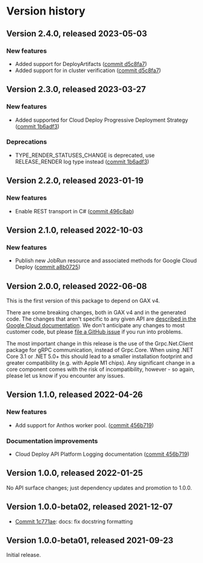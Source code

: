 # Version history

## Version 2.4.0, released 2023-05-03

### New features

- Added support for DeployArtifacts ([commit d5c8fa7](https://github.com/googleapis/google-cloud-dotnet/commit/d5c8fa778b717a5567859c8013f03cfcdb438f17))
- Added support for in cluster verification ([commit d5c8fa7](https://github.com/googleapis/google-cloud-dotnet/commit/d5c8fa778b717a5567859c8013f03cfcdb438f17))

## Version 2.3.0, released 2023-03-27

### New features

- Added supported for Cloud Deploy Progressive Deployment Strategy ([commit 1b6adf3](https://github.com/googleapis/google-cloud-dotnet/commit/1b6adf30328422af2ebbf0a20d9b583d845a4915))

### Deprecations

- TYPE_RENDER_STATUSES_CHANGE is deprecated, use RELEASE_RENDER log type instead ([commit 1b6adf3](https://github.com/googleapis/google-cloud-dotnet/commit/1b6adf30328422af2ebbf0a20d9b583d845a4915))

## Version 2.2.0, released 2023-01-19

### New features

- Enable REST transport in C# ([commit 496c8ab](https://github.com/googleapis/google-cloud-dotnet/commit/496c8abe53e80646e5dd5a6d4a2231b11b36969a))

## Version 2.1.0, released 2022-10-03

### New features

- Publish new JobRun resource and associated methods for Google Cloud Deploy ([commit a8b0725](https://github.com/googleapis/google-cloud-dotnet/commit/a8b0725c866b5e0942c78646cb6eb690b81fb5c0))

## Version 2.0.0, released 2022-06-08

This is the first version of this package to depend on GAX v4.

There are some breaking changes, both in GAX v4 and in the generated
code. The changes that aren't specific to any given API are [described in the Google Cloud
documentation](https://cloud.google.com/dotnet/docs/reference/help/breaking-gax4).
We don't anticipate any changes to most customer code, but please [file a
GitHub issue](https://github.com/googleapis/google-cloud-dotnet/issues/new/choose)
if you run into problems.

The most important change in this release is the use of the Grpc.Net.Client package
for gRPC communication, instead of Grpc.Core. When using .NET Core 3.1 or .NET 5.0+
this should lead to a smaller installation footprint and greater compatibility (e.g.
with Apple M1 chips). Any significant change in a core component comes with the risk
of incompatibility, however - so again, please let us know if you encounter any
issues.


## Version 1.1.0, released 2022-04-26

### New features

- Add support for Anthos worker pool. ([commit 456b719](https://github.com/googleapis/google-cloud-dotnet/commit/456b71950b4e34b14de76a63effd2fa5e5d92ff9))

### Documentation improvements

- Cloud Deploy API Platform Logging documentation ([commit 456b719](https://github.com/googleapis/google-cloud-dotnet/commit/456b71950b4e34b14de76a63effd2fa5e5d92ff9))

## Version 1.0.0, released 2022-01-25

No API surface changes; just dependency updates and promotion to 1.0.0.

## Version 1.0.0-beta02, released 2021-12-07

- [Commit 1c771ae](https://github.com/googleapis/google-cloud-dotnet/commit/1c771ae): docs: fix docstring formatting
## Version 1.0.0-beta01, released 2021-09-23

Initial release.
